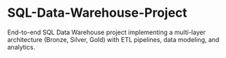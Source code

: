 # SQL-Data-Warehouse-Project
End-to-end SQL Data Warehouse project implementing a multi-layer architecture (Bronze, Silver, Gold) with ETL pipelines, data modeling, and analytics.
